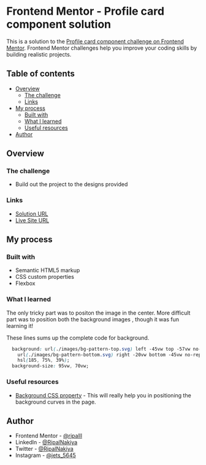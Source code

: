 # Frontend Mentor - Profile card component solution

This is a solution to the [Profile card component challenge on Frontend Mentor](https://www.frontendmentor.io/challenges/profile-card-component-cfArpWshJ). Frontend Mentor challenges help you improve your coding skills by building realistic projects. 

## Table of contents

- [Overview](#overview)
  - [The challenge](#the-challenge)
  - [Links](#links)
- [My process](#my-process)
  - [Built with](#built-with)
  - [What I learned](#what-i-learned)
  - [Useful resources](#useful-resources)
- [Author](#author)

## Overview

### The challenge

- Build out the project to the designs provided


### Links

- [Solution URL](https://github.com/ripalnakiya/FM-Project-8.git)
- [Live Site URL](https://ripalnakiya.github.io/Profile-Card-Component/)

## My process

### Built with

- Semantic HTML5 markup
- CSS custom properties
- Flexbox

### What I learned

The only tricky part was to positon the image in the center.
More difficult part was to position both the background images , though it was fun learning it!

These lines sums up the complete code for background.

```css
  background: url(./images/bg-pattern-top.svg) left -45vw top -57vw no-repeat,
    url(./images/bg-pattern-bottom.svg) right -20vw bottom -45vw no-repeat,
    hsl(185, 75%, 39%);
  background-size: 95vw, 70vw;
```


### Useful resources

- [Background CSS property](https://developer.mozilla.org/en-US/docs/Web/CSS/background) - This will really help you in positioning the background curves in the page.

## Author

- Frontend Mentor - [@ripalll](https://www.frontendmentor.io/profile/ripalll)
- LinkedIn - [@RipalNakiya](https://www.linkedin.com/in/ripal-nakiya-0a96a4203/)
- Twitter - [@RipalNakiya](https://twitter.com/RipalNakiya)
- Instagram - [@jets_5645](https://www.instagram.com/jets_5645/?hl=en)
